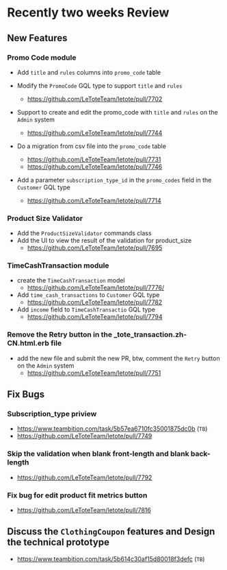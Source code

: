 # Recently two weeks Review

## New Features

### Promo Code module

 * Add `title` and `rules` columns into `promo_code` table
 * Modify the `PromoCode` GQL type to support `title` and `rules`
   - https://github.com/LeToteTeam/letote/pull/7702
   
 * Support to create and edit the promo_code with `title` and `rules` on the `Admin` system
   - https://github.com/LeToteTeam/letote/pull/7744
  
 * Do a migration from csv file into the `promo_code` table
   - https://github.com/LeToteTeam/letote/pull/7731
   - https://github.com/LeToteTeam/letote/pull/7746
   
 * Add a parameter `subscription_type_id` in the `promo_codes` field in the `Customer` GQL type
   - https://github.com/LeToteTeam/letote/pull/7714
   
### Product Size Validator

* Add the `ProductSizeValidator` commands class
* Add the UI to view the result of the validation for product_size
  - https://github.com/LeToteTeam/letote/pull/7695

### TimeCashTransaction module

* create the `TimeCashTransaction` model
  - https://github.com/LeToteTeam/letote/pull/7776/
* Add `time_cash_transactions` to `Customer` GQL type
  - https://github.com/LeToteTeam/letote/pull/7782
* Add `income` field to `TimeCashTransactio` GQL type
  - https://github.com/LeToteTeam/letote/pull/7794

### Remove the Retry button in the _tote_transaction.zh-CN.html.erb file
* add the new file and submit the new PR, btw, comment the `Retry` button on the `Admin` system
  - https://github.com/LeToteTeam/letote/pull/7751


## Fix Bugs

### Subscription_type priview 
   - https://www.teambition.com/task/5b57ea6710fc35001875dc0b (`TB`)
   - https://github.com/LeToteTeam/letote/pull/7749

### Skip the validation when blank front-length and blank back-length 

   - https://github.com/LeToteTeam/letote/pull/7792

### Fix bug for edit product fit metrics button
  - https://github.com/LeToteTeam/letote/pull/7816



## Discuss the `ClothingCoupon` features and Design the technical prototype

  - https://www.teambition.com/task/5b614c30af15d80018f3defc (`TB`)